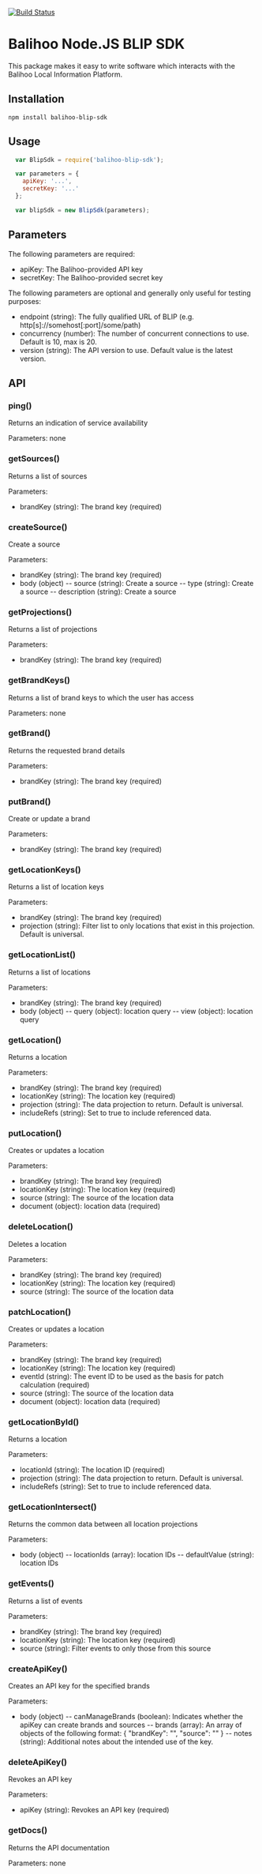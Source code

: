 [![Build Status](https://travis-ci.org/balihoo/balihoo-node-blip-sdk.svg?branch=master)](https://travis-ci.org/balihoo/balihoo-node-blip-sdk)
# Balihoo Node.JS BLIP SDK
This package makes it easy to write software which interacts with the Balihoo Local Information Platform.

## Installation
```
npm install balihoo-blip-sdk
```

## Usage
```javascript
  var BlipSdk = require('balihoo-blip-sdk');

  var parameters = {
    apiKey: '...',
    secretKey: '...'
  };

  var blipSdk = new BlipSdk(parameters);
```

## Parameters
The following parameters are required:
- apiKey:  The Balihoo-provided API key
- secretKey:  The Balihoo-provided secret key

The following parameters are optional and generally only useful for testing purposes:
- endpoint (string):  The fully qualified URL of BLIP (e.g. http[s]://somehost[:port]/some/path)
- concurrency (number):  The number of concurrent connections to use.  Default is 10, max is 20.
- version (string):  The API version to use.  Default value is the latest version.

## API

### ping()
Returns an indication of service availability

Parameters: none

### getSources()
Returns a list of sources

Parameters:
- brandKey (string):  The brand key (required)

### createSource()
Create a source

Parameters:
- brandKey (string):  The brand key (required)
- body (object)
-- source (string): Create a source
-- type (string): Create a source
-- description (string): Create a source

### getProjections()
Returns a list of projections

Parameters:
- brandKey (string):  The brand key (required)

### getBrandKeys()
Returns a list of brand keys to which the user has access

Parameters: none

### getBrand()
Returns the requested brand details

Parameters:
- brandKey (string):  The brand key (required)

### putBrand()
Create or update a brand

Parameters:
- brandKey (string):  The brand key (required)

### getLocationKeys()
Returns a list of location keys

Parameters:
- brandKey (string):  The brand key (required)
- projection (string):  Filter list to only locations that exist in this projection.  Default is universal. 

### getLocationList()
Returns a list of locations

Parameters:
- brandKey (string):  The brand key (required)
- body (object)
-- query (object): location query
-- view (object): location query

### getLocation()
Returns a location

Parameters:
- brandKey (string):  The brand key (required)
- locationKey (string):  The location key (required)
- projection (string):  The data projection to return.  Default is universal. 
- includeRefs (string):  Set to true to include referenced data. 

### putLocation()
Creates or updates a location

Parameters:
- brandKey (string):  The brand key (required)
- locationKey (string):  The location key (required)
- source (string):  The source of the location data 
- document (object):  location data (required)

### deleteLocation()
Deletes a location

Parameters:
- brandKey (string):  The brand key (required)
- locationKey (string):  The location key (required)
- source (string):  The source of the location data 

### patchLocation()
Creates or updates a location

Parameters:
- brandKey (string):  The brand key (required)
- locationKey (string):  The location key (required)
- eventId (string):  The event ID to be used as the basis for patch calculation (required)
- source (string):  The source of the location data 
- document (object):  location data (required)

### getLocationById()
Returns a location

Parameters:
- locationId (string):  The location ID (required)
- projection (string):  The data projection to return.  Default is universal. 
- includeRefs (string):  Set to true to include referenced data. 

### getLocationIntersect()
Returns the common data between all location projections

Parameters:
- body (object)
-- locationIds (array): location IDs
-- defaultValue (string): location IDs

### getEvents()
Returns a list of events

Parameters:
- brandKey (string):  The brand key (required)
- locationKey (string):  The location key (required)
- source (string):  Filter events to only those from this source 

### createApiKey()
Creates an API key for the specified brands

Parameters:
- body (object)
-- canManageBrands (boolean): Indicates whether the apiKey can create brands and sources
-- brands (array): An array of objects of the following format: { "brandKey": "<brandKey>", "source": "<source>" }
-- notes (string): Additional notes about the intended use of the key.

### deleteApiKey()
Revokes an API key

Parameters:
- apiKey (string):  Revokes an API key (required)

### getDocs()
Returns the API documentation

Parameters: none


